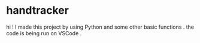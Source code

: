 # handtracker
hi ! I made this project by using Python and some other basic functions . the code is being run on VSCode .
